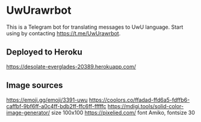 # UwUrawrbot

This is a Telegram bot for translating messages to UwU language.
Start using by contacting https://t.me/UwUrawrbot.

## Deployed to Heroku

https://desolate-everglades-20389.herokuapp.com/

## Image sources

https://emoji.gg/emoji/3391-uwu
https://coolors.co/ffadad-ffd6a5-fdffb6-caffbf-9bf6ff-a0c4ff-bdb2ff-ffc6ff-fffffc
https://mdigi.tools/solid-color-image-generator/ size 100x100
https://pixelied.com/ font Amiko, fontsize 30
